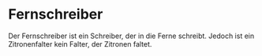 # Fernschreiber

Der Fernschreiber ist ein Schreiber, der in die Ferne schreibt. Jedoch ist ein Zitronenfalter kein Falter, der Zitronen faltet.
